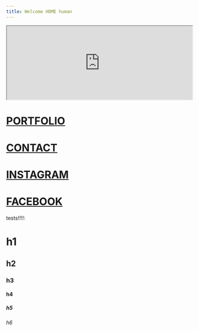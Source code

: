 ```yaml
---
title: Welcome HOME human
---
```




<iframe width="100%" height="200" src="https://stefanodalessio.github.io/cablesHomeRender/"></iframe>


# [PORTFOLIO](https://cargocollective.com/stefanodalessio)
# [CONTACT](https://cargocollective.com/stefanodalessio/CONTACT)
# [INSTAGRAM](https://www.instagram.com/stfndlss/)
# [FACEBOOK](https://www.facebook.com/stedalessio)


tests!!!!:
# h1
## h2
### h3
#### h4
##### h5
###### h6
